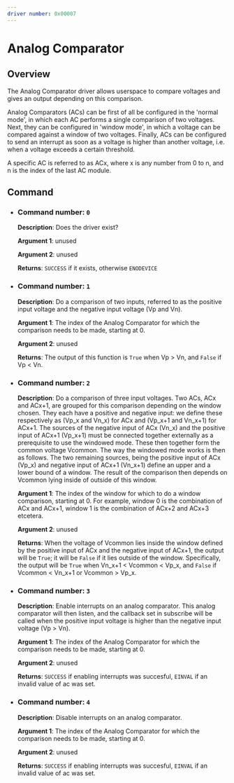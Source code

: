 ```yaml
---
driver number: 0x00007
---
```


# Analog Comparator

## Overview

The Analog Comparator driver allows userspace to compare voltages and
gives an output depending on this comparison. 

Analog Comparators (ACs) can be first of all be configured in the 'normal
mode', in which each AC performs a single comparison of two voltages. Next,
they can be configured in 'window mode', in which a voltage can be compared
against a window of two voltages.  Finally, ACs can be configured to send an
interrupt as soon as a voltage is higher than another voltage, i.e. when a
voltage exceeds a certain threshold. 

A specific AC is referred to as ACx, where x is any number from 0 to n, and n is
the index of the last AC module.

## Command

  * ### Command number: `0`

    **Description**: Does the driver exist?

    **Argument 1**: unused

    **Argument 2**: unused

    **Returns**: `SUCCESS` if it exists, otherwise `ENODEVICE`

  * ### Command number: `1`

    **Description**: Do a comparison of two inputs, referred to as the positive
    input voltage and the negative input voltage (Vp and Vn).

    **Argument 1**: The index of the Analog Comparator for which the comparison
    needs to be made, starting at 0.

    **Argument 2**: unused

    **Returns**: The output of this function is `True` when Vp > Vn, and 
    `False` if Vp < Vn.

  * ### Command number: `2`

    **Description**: Do a comparison of three input voltages. Two ACs, ACx and
    ACx+1, are grouped for this comparison depending on the window chosen. They
    each have a positive and negative input: we define these respectively as (Vp_x
    and Vn_x) for ACx and (Vp_x+1 and Vn_x+1) for ACx+1. The sources of the
    negative input of ACx (Vn_x) and the positive input of ACx+1 (Vp_x+1) must be
    connected together externally as a prerequisite to use the windowed mode. These
    then together form the common voltage Vcommon.  The way the windowed mode
    works is then as follows. The two remaining sources, being the positive input
    of ACx (Vp_x) and negative input of ACx+1 (Vn_x+1) define an upper and a lower
    bound of a window. The result of the comparison then depends on Vcommon lying
    inside of outside of this window.

    **Argument 1**: The index of the window for which to do a window comparison,
    starting at 0. For example, window 0 is the combination of ACx and ACx+1,
    window 1 is the combination of ACx+2 and ACx+3 etcetera.

    **Argument 2**: unused

    **Returns**: When the voltage of Vcommon lies inside the window defined by
    the positive input of ACx and the negative input of ACx+1, the output will be
    `True`; it will be `False` if it lies outside of the window.  Specifically, the
    output will be `True` when Vn_x+1 < Vcommon < Vp_x, and `False` if Vcommon <
    Vn_x+1 or Vcommon > Vp_x.

* ### Command number: `3`

    **Description**: Enable interrupts on an analog comparator. This analog
    comparator will then listen, and the callback set in subscribe will be
    called when the positive input voltage is higher than the negative input 
    voltage (Vp > Vn).

    **Argument 1**: The index of the Analog Comparator for which the comparison
    needs to be made, starting at 0.

    **Argument 2**: unused

    **Returns**: `SUCCESS` if enabling interrupts was succesful, `EINVAL` if 
    an invalid value of ac was set.

* ### Command number: `4`

    **Description**: Disable interrupts on an analog comparator. 

    **Argument 1**: The index of the Analog Comparator for which the comparison
    needs to be made, starting at 0.

    **Argument 2**: unused

    **Returns**: `SUCCESS` if enabling interrupts was succesful, `EINVAL` if 
    an invalid value of ac was set.
